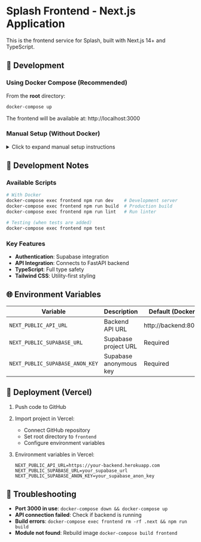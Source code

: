 # Splash Frontend - Next.js Application

This is the frontend service for Splash, built with Next.js 14+ and TypeScript.

## 🚀 Development

### Using Docker Compose (Recommended)
From the **root** directory:
```bash
docker-compose up
```

The frontend will be available at: http://localhost:3000

### Manual Setup (Without Docker)
<details>
<summary>Click to expand manual setup instructions</summary>

#### 1. Install Dependencies
```bash
npm install
```

#### 2. Environment Variables
Create a `.env.local` file:
```env
NEXT_PUBLIC_API_URL=http://localhost:8000
NEXT_PUBLIC_SUPABASE_URL=your_supabase_url
NEXT_PUBLIC_SUPABASE_ANON_KEY=your_supabase_anon_key
```

#### 3. Run the Development Server
```bash
npm run dev
```

Open [http://localhost:3000](http://localhost:3000) with your browser to see the result.

</details>

## 📝 Development Notes

### Available Scripts
```bash
# With Docker
docker-compose exec frontend npm run dev    # Development server
docker-compose exec frontend npm run build  # Production build
docker-compose exec frontend npm run lint   # Run linter

# Testing (when tests are added)
docker-compose exec frontend npm test
```

### Key Features
- **Authentication**: Supabase integration
- **API Integration**: Connects to FastAPI backend
- **TypeScript**: Full type safety
- **Tailwind CSS**: Utility-first styling

## 🌐 Environment Variables

| Variable | Description | Default (Docker) |
|----------|-------------|-----------------|
| `NEXT_PUBLIC_API_URL` | Backend API URL | http://backend:8000 |
| `NEXT_PUBLIC_SUPABASE_URL` | Supabase project URL | Required |
| `NEXT_PUBLIC_SUPABASE_ANON_KEY` | Supabase anonymous key | Required |

## 🚢 Deployment (Vercel)

1. Push code to GitHub

2. Import project in Vercel:
   - Connect GitHub repository
   - Set root directory to `frontend`
   - Configure environment variables

3. Environment variables in Vercel:
   ```
   NEXT_PUBLIC_API_URL=https://your-backend.herokuapp.com
   NEXT_PUBLIC_SUPABASE_URL=your_supabase_url
   NEXT_PUBLIC_SUPABASE_ANON_KEY=your_supabase_anon_key
   ```

## 🐛 Troubleshooting

- **Port 3000 in use**: `docker-compose down && docker-compose up`
- **API connection failed**: Check if backend is running
- **Build errors**: `docker-compose exec frontend rm -rf .next && npm run build`
- **Module not found**: Rebuild image `docker-compose build frontend`